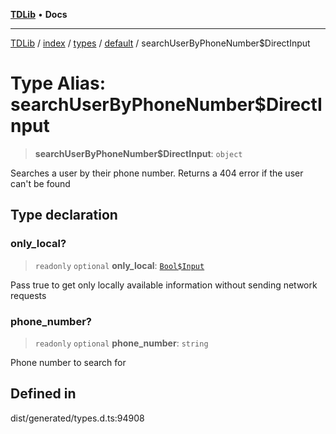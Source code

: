 [**TDLib**](../../../../../../README.md) • **Docs**

***

[TDLib](../../../../../../modules.md) / [index](../../../../../README.md) / [types](../../../README.md) / [default](../README.md) / searchUserByPhoneNumber$DirectInput

# Type Alias: searchUserByPhoneNumber$DirectInput

> **searchUserByPhoneNumber$DirectInput**: `object`

Searches a user by their phone number. Returns a 404 error if the user can't be found

## Type declaration

### only\_local?

> `readonly` `optional` **only\_local**: [`Bool$Input`](Bool$Input.md)

Pass true to get only locally available information without sending network requests

### phone\_number?

> `readonly` `optional` **phone\_number**: `string`

Phone number to search for

## Defined in

dist/generated/types.d.ts:94908
